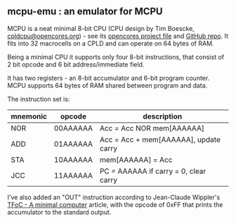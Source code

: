 ## mcpu-emu : an emulator for MCPU

MCPU is a neat minimal 8-bit CPU (CPU design by Tim Boescke, cpldcpu@opencores.org) - see its [opencores project file](https://opencores.org/projects/mcpu) and [GitHub repo](https://github.com/cpldcpu/MCPU). It fits into 32 macrocells on a CPLD and can operate on 64 bytes of RAM.

Being a minimal CPU it supports only four 8-bit instructions, that consist of 2 bit opcode and 6 bit address/immediate field.

It has two registers - an 8-bit accumulator and 6-bit program counter. MCPU supports 64 bytes of RAM shared between program and data.

The instruction set is:

| mnemonic | opcode | description
| -- | -- | --
| NOR | 00AAAAAA | Acc = Acc NOR mem\[AAAAAA\]
| ADD | 01AAAAAA | Acc = Acc +  mem\[AAAAAA\], update carry
| STA | 10AAAAAA | mem\[AAAAAA\] = Acc
| JCC | 11AAAAAA | PC = AAAAAA if carry = 0, clear carry

I've also added an "OUT" instruction according to Jean-Claude Wippler's [TFoC - A minimal computer](https://jeelabs.org/2017/11/tfoc---a-minimal-computer/) article, with the opcode of 0xFF that prints the accumulator to the standard output.
